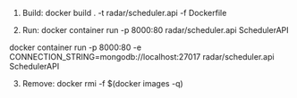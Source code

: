 ﻿1) Build:
docker build . -t radar/scheduler.api -f Dockerfile

2) Run:
docker container run -p 8000:80 radar/scheduler.api SchedulerAPI

docker container run -p 8000:80 -e CONNECTION_STRING=mongodb://localhost:27017 radar/scheduler.api SchedulerAPI


3) Remove:
docker rmi -f $(docker images -q)